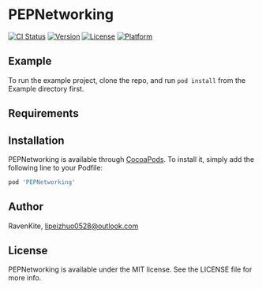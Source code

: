 # PEPNetworking

[![CI Status](https://img.shields.io/travis/RavenKite/PEPNetworking.svg?style=flat)](https://travis-ci.org/RavenKite/PEPNetworking)
[![Version](https://img.shields.io/cocoapods/v/PEPNetworking.svg?style=flat)](https://cocoapods.org/pods/PEPNetworking)
[![License](https://img.shields.io/cocoapods/l/PEPNetworking.svg?style=flat)](https://cocoapods.org/pods/PEPNetworking)
[![Platform](https://img.shields.io/cocoapods/p/PEPNetworking.svg?style=flat)](https://cocoapods.org/pods/PEPNetworking)

## Example

To run the example project, clone the repo, and run `pod install` from the Example directory first.

## Requirements

## Installation

PEPNetworking is available through [CocoaPods](https://cocoapods.org). To install
it, simply add the following line to your Podfile:

```ruby
pod 'PEPNetworking'
```

## Author

RavenKite, lipeizhuo0528@outlook.com

## License

PEPNetworking is available under the MIT license. See the LICENSE file for more info.
